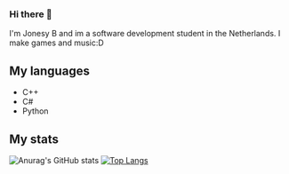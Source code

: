 ### Hi there 👋

I'm Jonesy B and im a software development student in the Netherlands.
I make games and music:D

## My languages
* C++
* C#
* Python

## My stats
![Anurag's GitHub stats](https://github-readme-stats.vercel.app/api?username=jonesy-b-dev&count_private=true&show_icons=true&theme=nord)
[![Top Langs](https://github-readme-stats.vercel.app/api/top-langs/?username=jonesy-b-dev)](https://github.com/anuraghazra/github-readme-stats&langs_count=)
